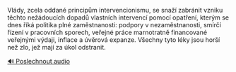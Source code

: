 
Vlády, zcela oddané principům intervencionismu, se snaží zabránit vzniku těchto nežádoucích dopadů vlastních intervencí pomocí opatření, kterým se dnes říká politika plné zaměstnanosti: podpory v nezaměstnanosti, smírčí řízení v pracovních sporech, veřejné práce marnotratně financované veřejnými výdaji, inflace a úvěrová expanze. Všechny tyto léky jsou horší než zlo, jež mají za úkol odstranit.

[🔊 Poslechnout audio](/data/7-paragraphs/audio/chapter_154/para_002-Vldy-zcela-oddan-principm-intervencionismu-se.mp3)
